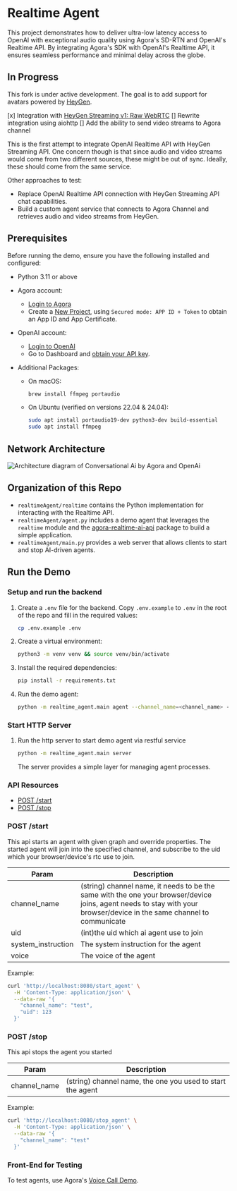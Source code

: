 # Realtime Agent

This project demonstrates how to deliver ultra-low latency access to OpenAI with exceptional audio quality using Agora's SD-RTN and OpenAI's Realtime API. By integrating Agora's SDK with OpenAI's Realtime API, it ensures seamless performance and minimal delay across the globe.

## In Progress

This fork is under active development. The goal is to add support for avatars powered by [HeyGen](https://www.heygen.com/). 

[x] Integration with [HeyGen Streaming v1: Raw WebRTC](https://docs.heygen.com/docs/streaming-api-integration-raw-webrtc-approach)
[] Rewrite integration using aiohttp
[] Add the ability to send video streams to Agora channel

This is the first attempt to integrate OpenAI Realtime API with HeyGen Streaming API. One concern though is that since audio and video streams would come from two different sources, these might be out of sync. Ideally, these should come from the same service.

Other approaches to test:

* Replace OpenAI Realtime API connection with HeyGen Streaming API chat capabilities.
* Build a custom agent service that connects to Agora Channel and retrieves audio and video streams from HeyGen.

## Prerequisites

Before running the demo, ensure you have the following installed and configured:

- Python 3.11 or above

- Agora account:

  - [Login to Agora](https://console.agora.io/en/)
  - Create a [New Project](https://console.agora.io/projects), using `Secured mode: APP ID + Token` to obtain an App ID and App Certificate.

- OpenAI account:

  - [Login to OpenAI](https://platform.openai.com/signup)
  - Go to Dashboard and [obtain your API key](https://platform.openai.com/api-keys).

- Additional Packages:

  - On macOS:
    ```bash
    brew install ffmpeg portaudio
    ```
  - On Ubuntu (verified on versions 22.04 & 24.04):
    ```bash
    sudo apt install portaudio19-dev python3-dev build-essential
    sudo apt install ffmpeg
    ```

## Network Architecture

<!-- <img src="./architecture.png" alt="architecture" width="700" height="400" /> -->
<picture>
  <source srcset="architecture-dark-theme.png" media="(prefers-color-scheme: dark)">
  <img src="architecture-light-theme.png" alt="Architecture diagram of Conversational Ai by Agora and OpenAi">
</picture>

## Organization of this Repo

- `realtimeAgent/realtime` contains the Python implementation for interacting with the Realtime API.
- `realtimeAgent/agent.py` includes a demo agent that leverages the `realtime` module and the [agora-realtime-ai-api](https://pypi.org/project/agora-realtime-ai-api/) package to build a simple application.
- `realtimeAgent/main.py` provides a web server that allows clients to start and stop AI-driven agents.

## Run the Demo

### Setup and run the backend

1. Create a `.env` file for the backend. Copy `.env.example` to `.env` in the root of the repo and fill in the required values:
   ```bash
   cp .env.example .env
   ```
1. Create a virtual environment:
   ```bash
   python3 -m venv venv && source venv/bin/activate
   ```
1. Install the required dependencies:
   ```bash
   pip install -r requirements.txt
   ```
1. Run the demo agent:
   ```bash
   python -m realtime_agent.main agent --channel_name=<channel_name> --uid=<agent_uid>
   ```

### Start HTTP Server

1. Run the http server to start demo agent via restful service
   ```bash
   python -m realtime_agent.main server
   ```
   The server provides a simple layer for managing agent processes.

### API Resources

- [POST /start](#post-start)
- [POST /stop](#post-stop)

### POST /start

This api starts an agent with given graph and override properties. The started agent will join into the specified channel, and subscribe to the uid which your browser/device's rtc use to join.

| Param        | Description                                                                                                                                                            |
| ------------ | ---------------------------------------------------------------------------------------------------------------------------------------------------------------------- |
| channel_name | (string) channel name, it needs to be the same with the one your browser/device joins, agent needs to stay with your browser/device in the same channel to communicate |
| uid          | (int)the uid which ai agent use to join                                                                                                                                |
| system_instruction    | The system instruction for the agent                                                                                                                          |
| voice        | The voice of the agent                                                                                                                                                 |

Example:

```bash
curl 'http://localhost:8080/start_agent' \
  -H 'Content-Type: application/json' \
  --data-raw '{
    "channel_name": "test",
    "uid": 123
  }'
```

### POST /stop

This api stops the agent you started

| Param        | Description                                                |
| ------------ | ---------------------------------------------------------- |
| channel_name | (string) channel name, the one you used to start the agent |

Example:

```bash
curl 'http://localhost:8080/stop_agent' \
  -H 'Content-Type: application/json' \
  --data-raw '{
    "channel_name": "test"
  }'
```

### Front-End for Testing

To test agents, use Agora's [Voice Call Demo](https://webdemo.agora.io/basicVoiceCall/index.html).
